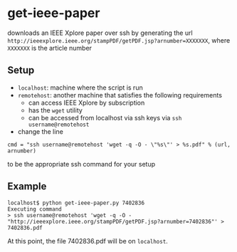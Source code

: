 # get-ieee-paper
downloads an IEEE Xplore paper over ssh by generating the url
`http://ieeexplore.ieee.org/stampPDF/getPDF.jsp?arnumber=XXXXXXX`, where `XXXXXXX` is the article number

## Setup
* `localhost`: machine where the script is run
* `remotehost`: another machine that satisfies the following requirements
  * can access IEEE Xplore by subscription
  * has the `wget` utility
  * can be accessed from localhost via ssh keys via `ssh username@remotehost`
*  change the line
```
cmd = "ssh username@remotehost 'wget -q -O - \"%s\"' > %s.pdf" % (url, arnumber)
```
to be the appropriate ssh command for your setup

## Example
```
localhost$ python get-ieee-paper.py 7402836
Executing command
> ssh username@remotehost 'wget -q -O - "http://ieeexplore.ieee.org/stampPDF/getPDF.jsp?arnumber=7402836"' > 7402836.pdf
```
At this point, the file 7402836.pdf will be on `localhost`.